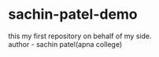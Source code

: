 # sachin-patel-demo
this my first repository on behalf of my side.
<br>
author - sachin patel(apna college)
